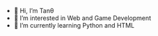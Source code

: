 - 👋 Hi, I’m Tanθ
- 👀 I’m interested in Web and Game Development
- 🌱 I’m currently learning Python and HTML

<!---
TanX4503/TanX4503 is a ✨ special ✨ repository because its `README.md` (this file) appears on your GitHub profile.
You can click the Preview link to take a look at your changes.
--->
